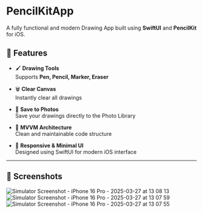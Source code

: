 # PencilKitApp
A fully functional and modern Drawing App built using **SwiftUI** and **PencilKit** for iOS.


## 🚀 Features

- 🖌️ **Drawing Tools**  
  Supports **Pen, Pencil, Marker, Eraser**

- 🗑️ **Clear Canvas**  
  Instantly clear all drawings

- 💾 **Save to Photos**  
  Save your drawings directly to the Photo Library

- 🎯 **MVVM Architecture**  
  Clean and maintainable code structure

- 📱 **Responsive & Minimal UI**  
  Designed using SwiftUI for modern iOS interface

---

## 📸 Screenshots
![Simulator Screenshot - iPhone 16 Pro - 2025-03-27 at 13 08 13](https://github.com/user-attachments/assets/37344974-3b5c-4e1a-bfa6-50e519817f3d) 
![Simulator Screenshot - iPhone 16 Pro - 2025-03-27 at 13 07 59](https://github.com/user-attachments/assets/11423862-cd9e-41d5-856d-dabc12643c3b) 
![Simulator Screenshot - iPhone 16 Pro - 2025-03-27 at 13 07 55](https://github.com/user-attachments/assets/099225d5-2ae3-4052-b123-12dde06778b6)

